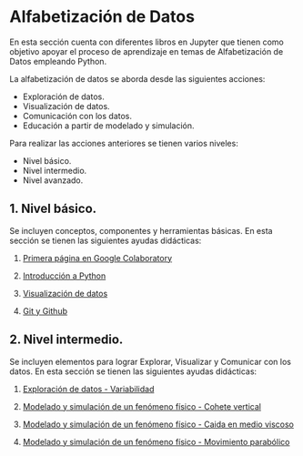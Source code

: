 # Alfabetización de Datos

En esta sección cuenta con diferentes libros en Jupyter que tienen como objetivo apoyar el proceso de aprendizaje en temas de Alfabetización de Datos empleando Python.

La alfabetización de datos se aborda desde las siguientes acciones:
- Exploración de datos.
- Visualización de datos.
- Comunicación con los datos.
- Educación a partir de modelado y simulación.

Para realizar las acciones anteriores se tienen varios niveles:
- Nivel básico.
- Nivel intermedio.
- Nivel avanzado.

## 1. Nivel básico.

Se incluyen conceptos, componentes y herramientas básicas. En esta sección se tienen las siguientes ayudas didácticas:

1. [Primera página en Google Colaboratory](https://colab.research.google.com/github/FerneyOAmaya/DataLiteracy/blob/master/PrimeraPagina.ipynb)

2. [Introducción a Python](https://colab.research.google.com/github/FerneyOAmaya/DataLiteracy/blob/master/0_Python.ipynb)

3. [Visualización de datos](https://colab.research.google.com/github/FerneyOAmaya/DataLiteracy/blob/master/0_Visualizacion.ipynb)

4. [Git y Github](https://github.com/FerneyOAmaya/DataLiteracy/blob/master/0_GitGithub.pdf)

## 2. Nivel intermedio.

Se incluyen elementos para lograr Explorar, Visualizar y Comunicar con los datos. En esta sección se tienen las siguientes ayudas didácticas:

1. [Exploración de datos - Variabilidad](https://colab.research.google.com/github/FerneyOAmaya/DataLiteracy/blob/master/1_Exploracion_Variabilidad.ipynb)

2. [Modelado y simulación de un fenómeno físico - Cohete vertical](https://colab.research.google.com/github/FerneyOAmaya/DataLiteracy/blob/master/Cohete.ipynb)

3. [Modelado y simulación de un fenómeno físico - Caida en medio viscoso](https://colab.research.google.com/github/FerneyOAmaya/DataLiteracy/blob/master/Caida_friccion.ipynb)

3. [Modelado y simulación de un fenómeno físico - Movimiento parabólico](https://colab.research.google.com/github/FerneyOAmaya/DataLiteracy/blob/master/Parabolico.ipynb)
